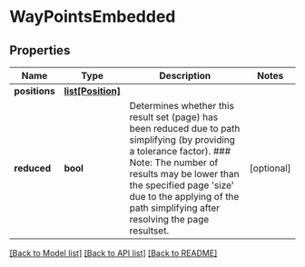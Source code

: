 # WayPointsEmbedded

## Properties
Name | Type | Description | Notes
------------ | ------------- | ------------- | -------------
**positions** | [**list[Position]**](Position.md) |  | 
**reduced** | **bool** | Determines whether this result set (page) has been reduced due to path simplifying (by providing a tolerance factor).   ### Note:   The number of results may be lower than the specified page &#39;size&#39; due to the applying of the path simplifying after resolving the page resultset.  | [optional] 

[[Back to Model list]](../README.md#documentation-for-models) [[Back to API list]](../README.md#documentation-for-api-endpoints) [[Back to README]](../README.md)


